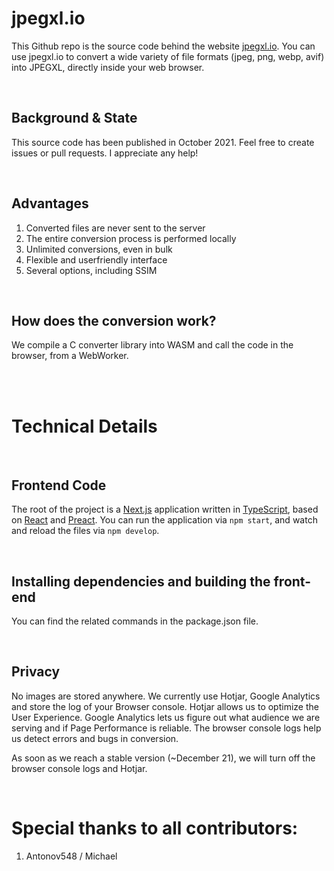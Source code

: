 # jpegxl.io

This Github repo is the source code behind the website [jpegxl.io](https://jpegxl.io). You can use jpegxl.io to convert a wide variety of file formats (jpeg, png, webp, avif) into JPEGXL, directly inside your web browser.

<br/>

## Background & State

This source code has been published in October 2021. Feel free to create issues or pull requests. I appreciate any help!

<br/>

## Advantages

1. Converted files are never sent to the server
2. The entire conversion process is performed locally
3. Unlimited conversions, even in bulk
4. Flexible and userfriendly interface
5. Several options, including SSIM

<br/>

## How does the conversion work?

We compile a C converter library into WASM and call the code
in the browser, from a WebWorker.

<br/>
<br/>

# Technical Details

<br/>

## Frontend Code

The root of the project is a [Next.js](https://nextjs.org) application
written in [TypeScript](https://typescriptlang.org/), based on [React](https://reactjs.org/) and [Preact](https://preactjs.com/).
You can run the application via `npm start`, and watch and reload the
files via `npm develop`.

<br/>

## Installing dependencies and building the front-end

You can find the related commands in the package.json file.

<br/>

## Privacy

No images are stored anywhere.
We currently use Hotjar, Google Analytics and store the log of your Browser console.
Hotjar allows us to optimize the User Experience. Google Analytics lets us figure out what audience we are serving and if Page Performance is reliable. The browser console logs help us detect errors and bugs in conversion.

As soon as we reach a stable version (~December 21), we will turn off the browser console logs and Hotjar.

<br/>

# Special thanks to all contributors:

1. Antonov548 / Michael
